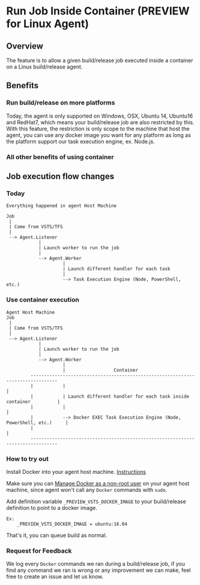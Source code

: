 
# Run Job Inside Container (PREVIEW for Linux Agent)

## Overview

The feature is to allow a given build/release job executed inside a container on a Linux build/release agent.

## Benefits

### Run build/release on more platforms

Today, the agent is only supported on Windows, OSX, Ubuntu 14, Ubuntu16 and RedHat7, which means your build/release job are also restricted by this. With this feature, the restriction is only scope to the machine that host the agent, you can use any docker image you want for any platform as long as the platform support our task execution engine, ex. Node.js.

### All other benefits of using container

## Job execution flow changes

### Today

```
Everything happened in agent Host Machine                    

Job
 | 
 | Come from VSTS/TFS
 |
 --> Agent.Listener
            | 
            | Launch worker to run the job   
            |
            --> Agent.Worker
                     |
                     | Launch different handler for each task
                     |
                     --> Task Execution Engine (Node, PowerShell, etc.)
```

### Use container execution
```
Agent Host Machine
Job
 | 
 | Come from VSTS/TFS
 |
 --> Agent.Listener
            | 
            | Launch worker to run the job   
            |
            --> Agent.Worker
                     |
                     |                  Container
         --------------------------------------------------------------------------------    
         |           |                                                                  |  
         |           | Launch different handler for each task inside container          |
         |           |                                                                  |
         |           --> Docker EXEC Task Execution Engine (Node, PowerShell, etc.)     |
         |                                                                              |
         --------------------------------------------------------------------------------
```

### How to try out

Install Docker into your agent host machine. [Instructions](https://docs.docker.com/engine/installation)

Make sure you can [Manage Docker as a non-root user](https://docs.docker.com/engine/installation/linux/linux-postinstall/) on your agent host machine, since agent won't call any `Docker` commands with `sudo`.

Add definition variable `_PREVIEW_VSTS_DOCKER_IMAGE` to your build/release definition to point to a docker image.  

```
Ex:
    _PREVIEW_VSTS_DOCKER_IMAGE = ubuntu:16.04
```

That's it, you can queue build as normal.

### Request for Feedback

We log every `Docker` commands we ran during a build/release job, if you find any command we ran is wrong or any improvement we can make, feel free to create an issue and let us know.
